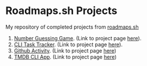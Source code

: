 # Roadmaps.sh Projects
My repository of completed projects from [roadmaps.sh](https://roadmap.sh/projects)

1. [Number Guessing Game](./NumberGuessingGame/). (Link to project page [here](https://roadmap.sh/projects/number-guessing-game)).
2. [CLI Task Tracker](./TaskTracker/). (Link to project page [here](https://roadmap.sh/projects/task-tracker)).
3. [Github Activity](./GithubUserActivity). (Link to project page [here](https://roadmap.sh/projects/github-user-activity))
4. [TMDB CLI App](./TMDB_CLI_Tool/). (Link to project page [here](https://roadmap.sh/projects/tmdb-cli))
